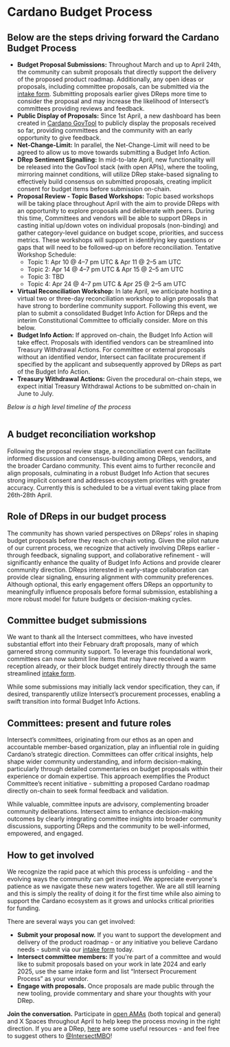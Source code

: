 # Cardano Budget Process

## **Below are the steps driving forward the Cardano Budget Process**



* **Budget Proposal Submissions:** Throughout March and up to April 24th, the community can submit proposals that directly support the delivery of the proposed product roadmap. Additionally, any open ideas or proposals, including committee proposals, can be submitted via the [intake form](https://www.intersectmbo.org/cardano-budget-submission). Submitting proposals earlier gives DReps more time to consider the proposal and may increase the likelihood of Intersect’s committees providing reviews and feedback.&#x20;
* **Public Display of Proposals:** Since 1st April, a new dashboard has been created in [Cardano GovTool](https://gov.tools/budget_discussion) to publicly display the proposals received so far, providing committees and the community with an early opportunity to give feedback.
* **Net-Change-Limit:** In parallel, the Net-Change-Limit will need to be agreed to allow us to move towards submitting a Budget Info Action.&#x20;
* **DRep Sentiment Signalling:** In mid-to-late April, new functionality will be released into the GovTool stack (with open APIs), where the tooling, mirroring mainnet conditions, will utilize DRep stake-based signaling to effectively build consensus on submitted proposals, creating implicit consent for budget items before submission on-chain.
* **Proposal Review - Topic Based Workshops:** Topic based workshops will be taking place throughout April with the aim to provide DReps with an opportunity to explore proposals and deliberate with peers. During this time, Committees and vendors will be able to support DReps in casting initial up/down votes on individual proposals (non-binding) and gather category-level guidance on budget scope, priorities, and success metrics. These workshops will support in identifying key questions or gaps that will need to be followed-up on before reconciliation. Tentative Workshop Schedule:
  * Topic 1: Apr 10 @ 4–7 pm UTC & Apr 11 @ 2–5 am UTC
  * Topic 2: Apr 14 @ 4–7 pm UTC & Apr 15 @ 2–5 am UTC
  * Topic 3: TBD
  * Topic 4: Apr 24 @ 4–7 pm UTC & Apr 25 @ 2–5 am UTC
* **Virtual Reconciliation Workshop:** In late April, we anticipate hosting a virtual two or three-day reconciliation workshop to align proposals that have strong to borderline community support. Following this event, we plan to submit a consolidated Budget Info Action for DReps and the interim Constitutional Committee to officially consider. More on this below.
* **Budget Info Action:** If approved on-chain, the Budget Info Action will take effect. Proposals with identified vendors can be streamlined into Treasury Withdrawal Actions. For committee or external proposals without an identified vendor, Intersect can facilitate procurement if specified by the applicant and subsequently approved by DReps as part of the Budget Info Action.&#x20;
* **Treasury Withdrawal Actions:** Given the procedural on-chain steps, we expect initial Treasury Withdrawal Actions to be submitted on-chain in June to July.

_Below is a high level timeline of the process_

<figure><img src="https://lh7-rt.googleusercontent.com/docsz/AD_4nXfh0qUlTmB6DDbcOdqhUiw-1jHyXJsygCeQVGQNoSsLuj4QbFD2ffA89XakzBO5LtiLYXFkyQEV6563q2IpSRBXN6Q0anZQYOQS6FcqfnSDJ6jo-QyYV0Io763ljzWq7Ez7QwYWDA?key=dwHRG3rKqosaYJHaoE6M8ITX" alt=""><figcaption></figcaption></figure>

## A budget reconciliation workshop

Following the proposal review stage, a reconciliation event can facilitate informed discussion and consensus-building among DReps, vendors, and the broader Cardano community. This event aims to further reconcile and align proposals, culminating in a robust Budget Info Action that secures strong implicit consent and addresses ecosystem priorities with greater accuracy. Currently this is scheduled to be a virtual event taking place from 26th-28th April.

## Role of DReps in our budget process

The community has shown varied perspectives on DReps’ roles in shaping budget proposals before they reach on-chain voting. Given the pilot nature of our current process, we recognize that actively involving DReps earlier - through feedback, signaling support, and collaborative refinement - will significantly enhance the quality of Budget Info Actions and provide clearer community direction. DReps interested in early-stage collaboration can provide clear signaling, ensuring alignment with community preferences. Although optional, this early engagement offers DReps an opportunity to meaningfully influence proposals before formal submission, establishing a more robust model for future budgets or decision-making cycles.

## Committee budget submissions

We want to thank all the Intersect committees, who have invested substantial effort into their February draft proposals, many of which garnered strong community support. To leverage this foundational work, committees can now submit line items that may have received a warm reception already, or their block budget entirely directly through the same streamlined [intake form](https://www.intersectmbo.org/cardano-budget-submission).&#x20;

While some submissions may initially lack vendor specification, they can, if desired, transparently utilize Intersect’s procurement processes, enabling a swift transition into formal Budget Info Actions.&#x20;

## Committees: present and future roles

Intersect’s committees, originating from our ethos as an open and accountable member-based organization, play an influential role in guiding Cardano’s strategic direction. Committees can offer critical insights, help shape wider community understanding, and inform decision-making, particularly through detailed commentaries on budget proposals within their experience or domain expertise. This approach exemplifies the Product Committee’s recent initiative - submitting a proposed Cardano roadmap directly on-chain to seek formal feedback and validation.

While valuable, committee inputs are advisory, complementing broader community deliberations. Intersect aims to enhance decision-making outcomes by clearly integrating committee insights into broader community discussions, supporting DReps and the community to be well-informed, empowered, and engaged.

## How to get involved

We recognize the rapid pace at which this process is unfolding - and the evolving ways the community can get involved. We appreciate everyone's patience as we navigate these new waters together. We are all still learning and this is simply the reality of doing it for the first time while also aiming to support the Cardano ecosystem as it grows and unlocks critical priorities for funding.

There are several ways you can get involved:

* **Submit your proposal now.** If you want to support the development and delivery of the product roadmap - or any initiative you believe Cardano needs - submit via our [intake form](https://www.intersectmbo.org/cardano-budget-submission) today.
* **Intersect committee members:** If you're part of a committee and would like to submit proposals based on your work in late 2024 and early 2025, use the same intake form and list “Intersect Procurement Process” as your vendor.
* **Engage with proposals.** Once proposals are made public through the new tooling, provide commentary and share your thoughts with your DRep.

**Join the conversation.** Participate in [open AMAs](https://lu.ma/cardanobudgetprocess) (both topical and general) and X Spaces throughout April to help keep the process moving in the right direction. If you are a DRep, [here](https://linktr.ee/drepforum) are some useful resources - and feel free to suggest others to [@IntersectMBO](https://x.com/IntersectMBO)!
